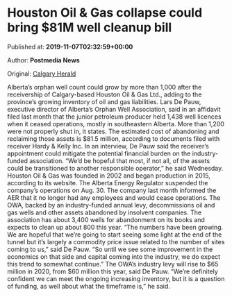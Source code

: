 
# Houston Oil & Gas collapse could bring $81M well cleanup bill

Published at: **2019-11-07T02:32:59+00:00**

Author: **Postmedia News**

Original: [Calgary Herald](https://calgaryherald.com/news/local-news/houston-oil-gas-collapse-could-bring-81m-well-cleanup-bill)

Alberta’s orphan well count could grow by more than 1,000 after the receivership of Calgary-based Houston Oil & Gas Ltd., adding to the province’s growing inventory of oil and gas liabilities.
Lars De Pauw, executive director of Alberta’s Orphan Well Association, said in an affidavit filed last month that the junior petroleum producer held 1,438 well licences when it ceased operations, mostly in southeastern Alberta. More than 1,200 were not properly shut in, it states.
The estimated cost of abandoning and reclaiming those assets is $81.5 million, according to documents filed with receiver Hardy & Kelly Inc.
In an interview, De Pauw said the receiver’s appointment could mitigate the potential financial burden on the industry-funded association.
“We’d be hopeful that most, if not all, of the assets could be transitioned to another responsible operator,” he said Wednesday.
Houston Oil & Gas was founded in 2002 and began production in 2015, according to its website. The Alberta Energy Regulator suspended the company’s operations on Aug. 30.
The company last month informed the AER that it no longer had any employees and would cease operations.
The OWA, backed by an industry-funded annual levy, decommissions oil and gas wells and other assets abandoned by insolvent companies. The association has about 3,400 wells for abandonment on its books and expects to clean up about 800 this year.
“The numbers have been growing. We are hopeful that we’re going to start seeing some light at the end of the tunnel but it’s largely a commodity price issue related to the number of sites coming to us,” said De Pauw.
“So until we see some improvement in the economics on that side and capital coming into the industry, we do expect this trend to somewhat continue.”
The OWA’s industry levy will rise to $65 million in 2020, from $60 million this year, said De Pauw.
“We’re definitely confident we can meet the ongoing increasing inventory, but it is a question of funding, as well about what the timeframe is,” he said.
